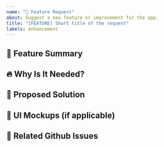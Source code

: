 ```yaml
---
name: "🚀 Feature Request"
about: Suggest a new feature or improvement for the app.
title: "[FEATURE] Short title of the request"
labels: enhancement
---
```


## 🚀 Feature Summary

<!-- A clear and concise description of the requested feature. -->

## 🔥 Why Is It Needed?

<!-- Explain why this feature is necessary or beneficial. -->

## 📝 Proposed Solution

<!-- Describe how you plan to implement this feature. -->

## 🎨 UI Mockups (if applicable)

<!-- Attach UI mockups, Figma designs, or wireframes. -->

## 🎯 Related Github Issues

<!-- Link related Github issues if applicable. -->
